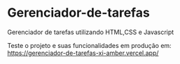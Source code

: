 # Gerenciador-de-tarefas
Gerenciador de tarefas utilizando HTML,CSS e Javascript

Teste o projeto e suas funcionalidades em produção em: https://gerenciador-de-tarefas-xi-amber.vercel.app/
